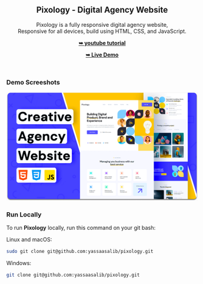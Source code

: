 <div align="center">
  
  <h2 align="center">Pixology - Digital Agency Website</h2>

  Pixology is a fully responsive digital agency website, <br />Responsive for all devices, build using HTML, CSS, and JavaScript.

  <a href="https://www.youtube.com/watch?v=olASpEtIwRY&t=195s"><strong>➥ youtube tutorial</strong></a>
  <br />

  <a href="https://yassaasalib.github.io/pixology/"><strong>➥ Live Demo</strong></a>

</div>

<br />

### Demo Screeshots

![Pixology Desktop Demo](./readme-images/desktop.png "Desktop Demo")

### Run Locally

To run **Pixology** locally, run this command on your git bash:

Linux and macOS:

```bash
sudo git clone git@github.com:yassaasalib/pixology.git
```

Windows:

```bash
git clone git@github.com:yassaasalib/pixology.git
```
